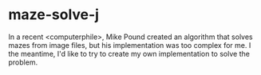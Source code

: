 # maze-solve-j
In a recent &lt;computerphile>, Mike Pound created an algorithm that solves mazes from image files, but his implementation was too complex for me. I the meantime, I'd like to try to create my own implementation to solve the problem.
